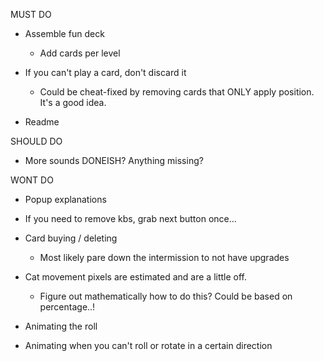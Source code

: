 MUST DO

+ Assemble fun deck
  + Add cards per level 

+ If you can't play a card, don't discard it 
  + Could be cheat-fixed by removing cards that ONLY apply position. It's a good idea.

+ Readme

SHOULD DO

+ More sounds DONEISH? Anything missing?


WONT DO
+ Popup explanations 

+ If you need to remove kbs, grab next button once... 

+ Card buying / deleting 
  + Most likely pare down the intermission to not have upgrades

+ Cat movement pixels are estimated and are a little off.
  + Figure out mathematically how to do this? Could be based on percentage..!

+ Animating the roll

+ Animating when you can't roll or rotate in a certain direction
